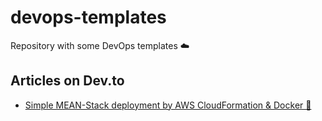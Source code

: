 # devops-templates

Repository with some DevOps templates ☁️

## Articles on Dev.to

- [Simple MEAN-Stack deployment by AWS CloudFormation & Docker 🐳](https://dev.to/tgotwig/simple-mean-stack-deployment-by-aws-cloudformation-docker-nkp)
